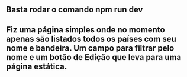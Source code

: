 ## Basta rodar o comando npm run dev

## Fiz uma página simples onde no momento apenas são listados todos os países com seu nome e bandeira. Um campo para filtrar pelo nome e um botão de Edição que leva para uma página estática.

